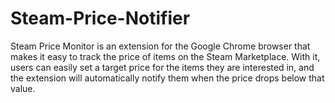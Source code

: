 # Steam-Price-Notifier
 Steam Price Monitor is an extension for the Google Chrome browser that makes it easy to track the price of items on the Steam Marketplace. With it, users can easily set a target price for the items they are interested in, and the extension will automatically notify them when the price drops below that value.
